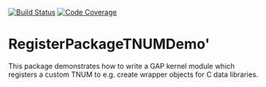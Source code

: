 [![Build Status](https://github.com/gap-packages/RegisterPackageTNUMDemo/workflows/CI/badge.svg?branch=master)](https://github.com/gap-packages/RegisterPackageTNUMDemo/actions?query=workflow%3ACI+branch%3Amaster)
[![Code Coverage](https://codecov.io/github/gap-packages/RegisterPackageTNUMDemo/coverage.svg?branch=master&token=)](https://codecov.io/gh/gap-packages/RegisterPackageTNUMDemo)

# RegisterPackageTNUMDemo'

This package demonstrates how to write a GAP kernel module which registers
a custom TNUM to e.g. create wrapper objects for C data libraries.
